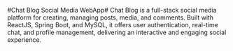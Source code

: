 #Chat Blog Social Media WebApp#
Chat Blog is a full-stack social media platform for creating, managing posts, media, and comments. Built with ReactJS, Spring Boot, and MySQL, it offers user authentication, real-time chat, and profile management, delivering an interactive and engaging social experience.
